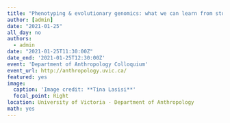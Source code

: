 ```yaml
---
title: "Phenotyping & evolutionary genomics: what we can learn from studying hair morphology"
author: [admin]
date: "2021-01-25"
all_day: no
authors:
  - admin
date: "2021-01-25T11:30:00Z"
date_end: '2021-01-25T12:30:00Z'
event: 'Department of Anthropology Colloquium'
event_url: http://anthropology.uvic.ca/
featured: yes
image:
  caption: 'Image credit: **Tina Lasisi**'
  focal_point: Right
location: University of Victoria - Department of Anthropology
math: yes
---
```

